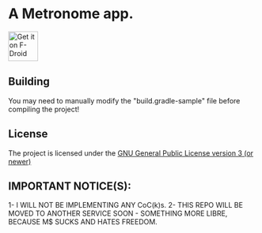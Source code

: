 # A Metronome app.

[<img src="https://f-droid.org/badge/get-it-on.png" alt="Get it on F-Droid" height="60">](https://f-droid.org/app/tk.radioactivemineral.metronome)

## Building
You may need to manually modify the "build.gradle-sample" file before compiling the project!

## License
The project is licensed under the [GNU General Public License version 3 (or newer)](https://github.com/waelk10/Metronome/blob/master/LICENSE)  

## IMPORTANT NOTICE(S):
1- I WILL NOT BE IMPLEMENTING ANY CoC(k)s.
2- THIS REPO WILL BE MOVED TO ANOTHER SERVICE SOON - SOMETHING MORE LIBRE, BECAUSE M$ SUCKS AND HATES FREEDOM.
